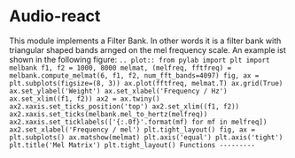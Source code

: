 # Audio-react
This module implements a Filter Bank.
In other words it is a filter bank with triangular shaped bands
arnged on the mel frequency scale.
An example ist shown in the following figure:
`.. plot::
    from pylab import plt
    import melbank
    f1, f2 = 1000, 8000
    melmat, (melfreq, fftfreq) = melbank.compute_melmat(6, f1, f2, num_fft_bands=4097)
    fig, ax = plt.subplots(figsize=(8, 3))
    ax.plot(fftfreq, melmat.T)
    ax.grid(True)
    ax.set_ylabel('Weight')
    ax.set_xlabel('Frequency / Hz')
    ax.set_xlim((f1, f2))
    ax2 = ax.twiny()
    ax2.xaxis.set_ticks_position('top')
    ax2.set_xlim((f1, f2))
    ax2.xaxis.set_ticks(melbank.mel_to_hertz(melfreq))
    ax2.xaxis.set_ticklabels(['{:.0f}'.format(mf) for mf in melfreq])
    ax2.set_xlabel('Frequency / mel')
    plt.tight_layout()
    fig, ax = plt.subplots()
    ax.matshow(melmat)
    plt.axis('equal')
    plt.axis('tight')
    plt.title('Mel Matrix')
    plt.tight_layout()
Functions
---------`
